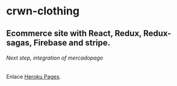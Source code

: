 # crwn-clothing

## Ecommerce site with React, Redux, Redux-sagas, Firebase and stripe.


###### Next step, integration of mercadopago


Enlace [Heroku Pages](https://lord-master.herokuapp.com/).
